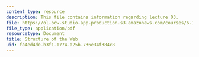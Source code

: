 ```yaml
---
content_type: resource
description: This file contains information regarding lecture 03.
file: https://ol-ocw-studio-app-production.s3.amazonaws.com/courses/6-170-software-studio-spring-2013/fa4ed4deb3f11774a25b736e34f384c8_MIT6_170S13_03-www-struct.pdf
file_type: application/pdf
resourcetype: Document
title: Structure of the Web
uid: fa4ed4de-b3f1-1774-a25b-736e34f384c8
---
```

